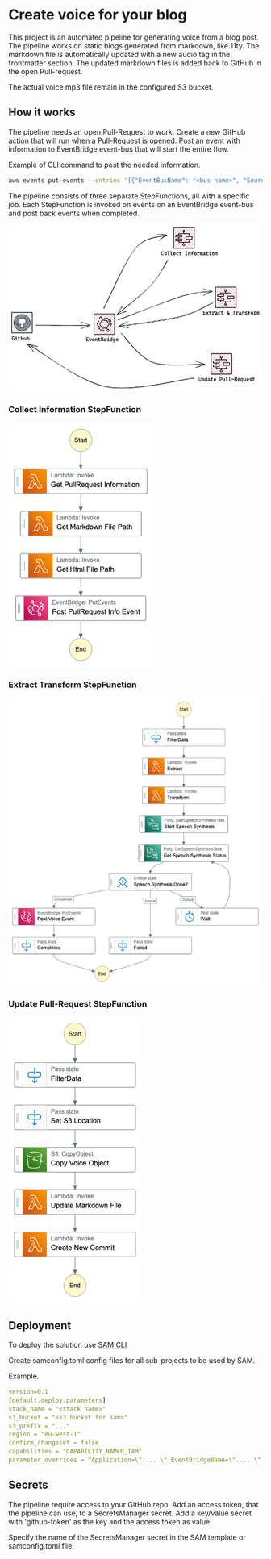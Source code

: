 # Create voice for your blog

This project is an automated pipeline for generating voice from a blog post. The pipeline works on static blogs generated from markdown, like 11ty. The markdown file is automatically updated with a new audio tag in the frontmatter section. The updated markdown files is added back to GitHub in the open Pull-request.

The actual voice mp3 file remain in the configured S3 bucket.

## How it works

The pipeline needs an open Pull-Request to work. Create a new GitHub action that will run when a Pull-Request is opened. Post an event with information to EventBridge event-bus that will start the entire flow.

Example of CLI command to post the needed information.

``` bash
aws events put-events --entries '[{"EventBusName": "<bus name>", "Source": "GithubActions","DetailType": "PullRequestOpen","Detail": "{\"pr_number\": \"${{github.event.number}}\"}"}]'
```

The pipeline consists of three separate StepFunctions, all with a specific job. Each StepFunction is invoked on events on an EventBridge event-bus and post back events when completed.

![image](images/overview.png)

### Collect Information StepFunction

![image](images/stepfunctions_graph_collect.png)

### Extract Transform StepFunction

![image](images/stepfunctions_graph_etl.png)

### Update Pull-Request StepFunction

![image](images/stepfunctions_graph_update.png)


## Deployment

To deploy the solution use [SAM CLI](https://docs.aws.amazon.com/serverless-application-model/latest/developerguide/install-sam-cli.html)

Create samconfig.toml config files for all sub-projects to be used by SAM.

Example.

``` yaml
version=0.1
[default.deploy.parameters]
stack_name = "<stack name>"
s3_bucket = "<s3 bucket for sam>"
s3_prefix = "..."
region = "eu-west-1"
confirm_changeset = false
capabilities = "CAPABILITY_NAMED_IAM"
parameter_overrides = "Application=\".... \" EventBridgeName=\".... \" ....."
```

## Secrets

The pipeline require access to your GitHub repo. Add an access token, that the pipeline can use, to a SecretsManager secret. Add a key/value secret with 'github-token' as the key and the access token as value.

Specify the name of the SecretsManager secret in the SAM template or samconfig.toml file.

